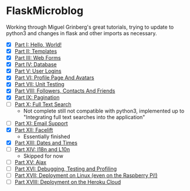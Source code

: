 # FlaskMicroblog
Working through Miguel Grinberg's great tutorials, trying to update to python3 and changes in flask and other imports as necessary.

- [x] <a href="https://blog.miguelgrinberg.com/post/the-flask-mega-tutorial-part-i-hello-world">Part I: Hello, World!</a>
- [x] <a href="https://blog.miguelgrinberg.com/post/the-flask-mega-tutorial-part-ii-templates">Part II: Templates</a>
- [x] <a href="https://blog.miguelgrinberg.com/post/the-flask-mega-tutorial-part-iii-web-forms">Part III: Web Forms</a>
- [x] <a href="https://blog.miguelgrinberg.com/post/the-flask-mega-tutorial-part-iv-database">Part IV: Database</a>
- [x] <a href="https://blog.miguelgrinberg.com/post/the-flask-mega-tutorial-part-v-user-logins">Part V: User Logins</a>
- [x] <a href="https://blog.miguelgrinberg.com/post/the-flask-mega-tutorial-part-vi-profile-page-and-avatars">Part VI: Profile Page And Avatars</a>
- [x] <a href="https://blog.miguelgrinberg.com/post/the-flask-mega-tutorial-part-vii-unit-testing">Part VII: Unit Testing</a>
- [x] <a href="https://blog.miguelgrinberg.com/post/the-flask-mega-tutorial-part-viii-followers-contacts-and-friends">Part VIII: Followers, Contacts And Friends</a>
- [x] <a href="https://blog.miguelgrinberg.com/post/the-flask-mega-tutorial-part-ix-pagination">Part IX: Pagination</a>
- [ ] <a href="https://blog.miguelgrinberg.com/post/the-flask-mega-tutorial-part-x-full-text-search">Part X: Full Text Search</a>
    - Not complete still not compatible with python3, implemented up to "Integrating full text searches into the application"
- [ ] <a href="https://blog.miguelgrinberg.com/post/the-flask-mega-tutorial-part-xi-email-support">Part XI: Email Support</a>
- [x] <a href="https://blog.miguelgrinberg.com/post/the-flask-mega-tutorial-part-xii-facelift">Part XII: Facelift</a>
    - Essentially finished
- [x] <a href="https://blog.miguelgrinberg.com/post/the-flask-mega-tutorial-part-xiii-dates-and-times">Part XIII: Dates and Times</a>
- [ ] <a href="https://blog.miguelgrinberg.com/post/the-flask-mega-tutorial-part-xiv-i18n-and-l10n">Part XIV: I18n and L10n</a>
    - Skipped for now
- [ ] <a href="https://blog.miguelgrinberg.com/post/the-flask-mega-tutorial-part-xv-ajax">Part XV: Ajax</a>
- [ ] <a href="https://blog.miguelgrinberg.com/post/the-flask-mega-tutorial-part-xvi-debugging-testing-and-profiling">Part XVI: Debugging, Testing and Profiling</a>
- [ ] <a href="https://blog.miguelgrinberg.com/post/the-flask-mega-tutorial-part-xvii-deployment-on-linux-even-on-the-raspberry-pi">Part XVII: Deployment on Linux (even on the Raspberry Pi!)</a>
- [ ] <a href="https://blog.miguelgrinberg.com/post/the-flask-mega-tutorial-part-xviii-deployment-on-the-heroku-cloud">Part XVIII: Deployment on the Heroku Cloud</a>
